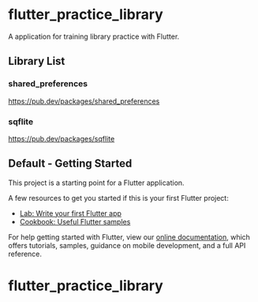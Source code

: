 # flutter_practice_library

A application for training library practice with Flutter.

## Library List

### shared_preferences

https://pub.dev/packages/shared_preferences

### sqflite

https://pub.dev/packages/sqflite

## Default - Getting Started

This project is a starting point for a Flutter application.

A few resources to get you started if this is your first Flutter project:

- [Lab: Write your first Flutter app](https://flutter.dev/docs/get-started/codelab)
- [Cookbook: Useful Flutter samples](https://flutter.dev/docs/cookbook)

For help getting started with Flutter, view our
[online documentation](https://flutter.dev/docs), which offers tutorials,
samples, guidance on mobile development, and a full API reference.
# flutter_practice_library
